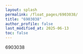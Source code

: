```yaml
---
layout: splash
permalink: /float_pages/6903038/
title: "6903038"
author_profile: false
last_modified_at: 2025-06-13
toc: false
---
```

 
6903038
